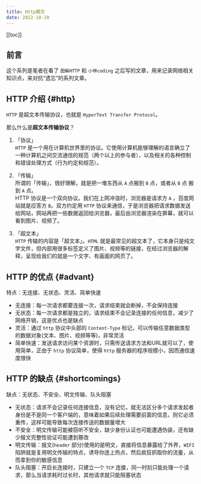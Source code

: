 ```yaml
---
title: Http概念
date: 2022-10-20
---
```




[[toc]]

## 前言

这个系列是笔者在看了 `图解HTTP` 和 `小林coding` 之后写的文章，用来记录网络相关知识点，来对抗“遗忘”的系列文章。
## HTTP 介绍 {#http}
`HTTP` 是超文本传输协议，也就是 `HyperText Transfer Protocol`。  

那么什么是**超文本传输协议**？  

1. 「协议」  
`HTTP` 是一个用在计算机世界里的协议。它使用计算机能够理解的语言确立了一种计算机之间交流通信的规范（两个以上的参与者），以及相关的各种控制和错误处理方式（行为约定和规范）。 

2. 「传输」  
所谓的「传输」，很好理解，就是把一堆东西从 `A` 点搬到 `B` 点，或者从 `B` 点 搬到 `A` 点。  
HTTP 协议是一个双向协议。我们在上网冲浪时，浏览器是请求方 `A` ，百度网站就是应答方 `B`。双方约定用 `HTTP` 协议来通信，于是浏览器把请求数据发送给网站，网站再把一些数据返回给浏览器，最后由浏览器渲染在屏幕，就可以看到图片、视频了。  

3. 「超文本」  
`HTTP` 传输的内容是「超文本」。`HTML` 就是最常见的超文本了，它本身只是纯文字文件，但内部用很多标签定义了图片、视频等的链接，在经过浏览器的解释，呈现给我们的就是一个文字、有画面的网页了。

## HTTP 的优点 {#advant}
特点：无连接、无状态、灵活、简单快速

- 无连接：每一次请求都要连接一次，请求结束就会断掉，不会保持连接  
- 无状态：每一次请求都是独立的，请求结束不会记录连接的任何信息，减少了网络开销，这是优点也是缺点  
- 灵活：通过 `http` 协议中头部的 `Content-Type` 标记，可以传输任意数据类型的数据对象(文本、图片、视频等等)，非常灵活  
- 简单快速：发送请求访问某个资源时，只需传送请求方法和URL就可以了，使用简单，正由于 `http` 协议简单，使得 `http` 服务器的程序规模小，因而通信速度很快  

## HTTP 的缺点 {#shortcomings}
缺点：无状态、不安全、明文传输、队头阻塞  

- 无状态：请求不会记录任何连接信息，没有记忆，就无法区分多个请求发起者身份是不是同一个客户端的，意味着如果后续处理需要前面的信息，则它必须重传，这样可能导致每次连接传送的数据量增大  
- 不安全：明文传输可能被窃听不安全，缺少身份认证也可能遭遇伪装，还有缺少报文完整性验证可能遭到篡改  
- 明文传输：报文(`header` 部分)使用的是明文，直接将信息暴露给了外界，`WIFI` 陷阱就是复用明文传输的特点，诱导你连上热点，然后疯狂抓取你的流量，从而拿到你的敏感信息  
- 队头阻塞：开启长连接时，只建立一个 `TCP` 连接，同一时刻只能处理一个请求，那么当请求耗时过长时，其他请求就只能阻塞状态
